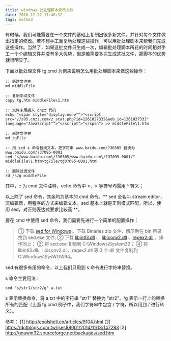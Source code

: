 ```yaml
---
title: windows 批处理脚本修改文件
date: 2016-12-22 11:46:32
tags: method
---
```


有时候，我们可能需要在一个文件的基础上复制出很多新文件，并针对每个文件做出指定的修改。若不想手工重复地处理这些操作，可以用批处理脚本来帮我们完成这些操作。当然了，如果这批文件只生成一次，编辑批处理脚本所花的时间相对手工一个个编辑文件并没有多大优势，但是若需要多次生成这批文件，那脚本的优势就很明显了。

<!-- more -->

下面以批处理文件 tg.cmd 为例来说明怎么用批处理脚本来做这些操作：

```
:: 新建文件夹
md middleFile

:: 复制中间文件
copy tg.htm middleFile\1.htm

:: 文件末尾插入 cnzz 代码
echo ^<span style="display:none"^>^<script src="//s95.cnzz.com/z_stat.php?id=1261027332&web_id=1261027332" language="JavaScript"^>^</script^>^</span^> >> middleFile\1.htm

:: 新建文件夹
md tgFile

:: 用 sed s 命令替换文本，把字符串 www.baidu.com/?36505 替换为 www.baidu.com/?37095-0001
sed "s/www.baidu.com\/?36505/www.baidu.com\/?37095-0001/" middleFile\1.htm>tgFile/tg37095-0001.htm

:: 删除过渡文件
rd /s/q middleFile 
```

其中，:: 为 cmd 文件注释，echo 命令中 <、> 等符号均需用 ^ 转义；

以上除了 sed 命令，其余均为基本的 cmd 命令。** sed 全名叫 stream editor，流编辑器，用程序的方式来编辑文本。sed 基本上就是正则模式匹配，所以，使用 sed，对正则表达式要求比较高 **。

要在 cmd 中使用 sed 命令，我们需要先进行一个简单的配置操作：
> ① 下载 [sed for Windows](http://gnuwin32.sourceforge.net/packages/sed.htm) 。下载 Binaries zip 文件，解压后在 bin 目录找到 sed.exe 文件;
> ② 下载 [libintl3.dll](http://gnuwin32.sourceforge.net/packages/libintl.htm) 、 [libiconv2.dll](http://gnuwin32.sourceforge.net/packages/libiconv.htm) 、[regex2.dll](http://gnuwin32.sourceforge.net/packages/regex.htm) ，操作同上；
> ③ 将 sed.exe 复制到 C:\Windows\System32；
> ④ 将 libintl3.dll、libiconv2.dll、regex2.dll 等 3 个 dll 文件复制到 C:\Windows\SysWOW64。

sed 有很多有用的命令，以上我们只用到 s 命令进行字符串替换。

s 命令主要用法：

```
sed "s/str1/str2/g" a.txt
```

s 表示替换命令，将 a.txt 中的字符串 “str1” 替换为 “str2”，/g 表示一行上的替换所有的匹配（上面 tg.cmd 例子中，我们字符串中包含 / 字符，所以用到 \/ 进行转义）。


参考： 
[1] http://coolshell.cn/articles/9104.html
[2] https://dotblogs.com.tw/jses88001/2014/11/13/147283
[3] http://gnuwin32.sourceforge.net/packages/sed.htm


    



